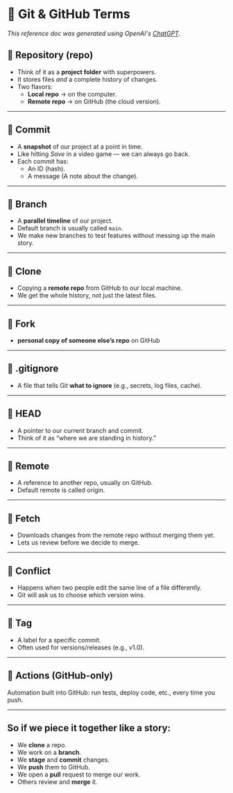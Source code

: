 # 🧾 Git & GitHub Terms

*This reference doc was generated using OpenAI's [ChatGPT](https://chatgpt.com/).*

## 🔹 **Repository (repo)**
- Think of it as a **project folder** with superpowers.
- It stores files _and_ a complete history of changes.
- Two flavors:
  - **Local repo** → on the computer.
  - **Remote repo** → on GitHub (the cloud version).

---

## 🔹 **Commit**
- A **snapshot** of our project at a point in time.
- Like hitting _Save_ in a video game — we can always go back.
- Each commit has:
  - An ID (hash).
  - A message (A note about the change).

---

## 🔹 **Branch**
- A **parallel timeline** of our project.
- Default branch is usually called `main`.
- We make new branches to test features without messing up the main story.

---

## 🔹 **Clone**
- Copying a **remote repo** from GitHub to our local machine.
- We get the whole history, not just the latest files.

---

## 🔹 **Fork**
- **personal copy of someone else’s repo** on GitHub

---

## 🔹 **.gitignore**
- A file that tells Git **what to ignore** (e.g., secrets, log files, cache).

---

## 🔹 **HEAD**
- A pointer to our current branch and commit.
- Think of it as “where we are standing in history.”

---

## 🔹 **Remote**
- A reference to another repo, usually on GitHub.
- Default remote is called origin.

---

## 🔹 **Fetch**
- Downloads changes from the remote repo without merging them yet.
- Lets us review before we decide to merge.

---

## 🔹 **Conflict**
- Happens when two people edit the same line of a file differently.
- Git will ask us to choose which version wins.

---

## 🔹 **Tag**
- A label for a specific commit.
- Often used for versions/releases (e.g., v1.0).

---

## 🔹 **Actions (GitHub-only)**
Automation built into GitHub: run tests, deploy code, etc., every time you push.

---

## So if we piece it together like a story:
- We **clone** a repo.
- We work on a **branch**.
- We **stage** and **commit** changes.
- We **push** them to GitHub.
- We open a **pull** request to merge our work.
- Others review and **merge** it.